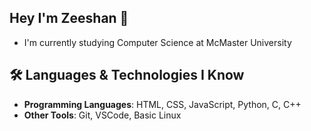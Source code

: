 ## Hey I'm Zeeshan 👋

- I'm currently studying Computer Science at McMaster University
## 🛠 Languages & Technologies I Know
- **Programming Languages**: HTML, CSS, JavaScript, Python, C, C++
- **Other Tools**: Git, VSCode, Basic Linux

<!--
**zshan-dev/zshan-dev** is a ✨ _special_ ✨ repository because its `README.md` (this file) appears on your GitHub profile.

Here are some ideas to get you started:

- 🔭 I’m currently working on ...
- 🌱 I’m currently learning ...
- 👯 I’m looking to collaborate on ...
- 🤔 I’m looking for help with ...
- 💬 Ask me about ...
- 📫 How to reach me: ...
- 😄 Pronouns: ...
- ⚡ Fun fact: ...
-->
